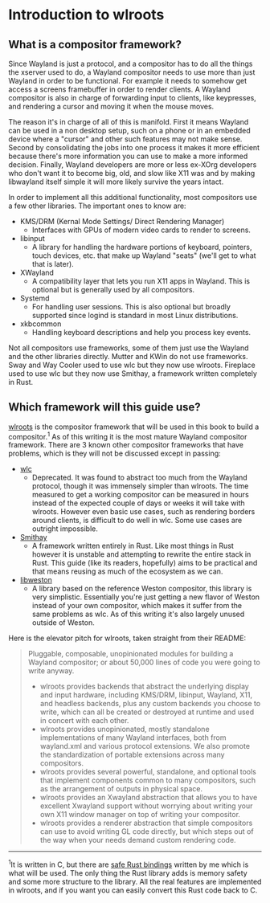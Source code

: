 # Introduction to wlroots
## What is a compositor framework?
Since Wayland is just a protocol, and a compositor has to do all the things the xserver used to do, a Wayland compositor needs to use more than just Wayland in order to be functional. For example it needs to somehow get access a screens framebuffer in order to render clients. A Wayland compositor is also in charge of forwarding input to clients, like keypresses, and rendering a cursor and moving it when the mouse moves.

The reason it's in charge of all of this is manifold. First it means Wayland can be used in a non desktop setup, such on a phone or in an embedded device where a "cursor" and other such features may not make sense. Second by consolidating the jobs into one process it makes it more efficient because there's more information you can use to make a more informed decision. Finally, Wayland developers are more or less ex-XOrg developers who don't want it to become big, old, and slow like X11 was and by making libwayland itself simple it will more likely survive the years intact.

In order to implement all this additional functionality, most compositors use a few other libraries. The important ones to know are:
* KMS/DRM (Kernal Mode Settings/ Direct Rendering Manager)
  - Interfaces with GPUs of modern video cards to render to screens.
* libinput
  - A library for handling the hardware portions of keyboard, pointers, touch devices, etc. that make up Wayland "seats" (we'll get to what that is later).
* XWayland
  - A compatibility layer that lets you run X11 apps in Wayland. This is optional but is generally used by all compositors.
* Systemd
  - For handling user sessions. This is also optional but broadly supported since logind is standard in most Linux distributions.
* xkbcommon
  - Handling keyboard descriptions and help you process key events.

Not all compositors use frameworks, some of them just use the Wayland and the other libraries directly. Mutter and KWin do not use frameworks. Sway and Way Cooler used to use wlc but they now use wlroots. Fireplace used to use wlc but they now use Smithay, a framework written completely in Rust.

## Which framework will this guide use?
[wlroots](https://github.com/swaywm/wlroots) is the compositor framework that will be used in this book to build a compositor.<sup>1</sup> As of this writing it is the most mature Wayland compositor framework. There are 3 known other compositor frameworks that have problems, which is they will not be discussed except in passing:

* [wlc](https://github.com/Cloudef/wlc)
  - Deprecated. It was found to abstract too much from the Wayland protocol, though it was immensely simpler than wlroots. The time measured to get a working compositor can be measured in hours instead of the expected couple of days or weeks it will take with wlroots. However even basic use cases, such as rendering borders around clients, is difficult to do well in wlc. Some use cases are outright impossible.
* [Smithay](https://smithay.github.io/)
  - A framework written entirely in Rust. Like most things in Rust however it is unstable and attempting to rewrite the entire stack in Rust. This guide (like its readers, hopefully) aims to be practical and that means reusing as much of the ecosystem as we can.
* [libweston](https://gitlab.freedesktop.org/wayland/weston/tree/master/libweston)
  - A library based on the reference Weston compositor, this library is very simplistic. Essentially you're just getting a new flavor of Weston instead of your own compositor, which makes it suffer from the same problems as wlc. As of this writing it's also largely unused outside of Weston.
  
Here is the elevator pitch for wlroots, taken straight from their README:

> Pluggable, composable, unopinionated modules for building a Wayland compositor; or about 50,000 lines of code you were going to write anyway.
> 
> * wlroots provides backends that abstract the underlying display and input hardware, including KMS/DRM, libinput, Wayland, X11, and headless backends, plus any custom backends you choose to write, which can all be created or destroyed at runtime and used in concert with each other.
> * wlroots provides unopinionated, mostly standalone implementations of many Wayland interfaces, both from wayland.xml and various protocol extensions. We also promote the standardization of portable extensions across many compositors.
> * wlroots provides several powerful, standalone, and optional tools that implement components common to many compositors, such as the arrangement of outputs in physical space.
> * wlroots provides an Xwayland abstraction that allows you to have excellent Xwayland support without worrying about writing your own X11 window manager on top of writing your compositor.
> * wlroots provides a renderer abstraction that simple compositors can use to avoid writing GL code directly, but which steps out of the way when your needs demand custom rendering code.
  



---

<sup>1</sup>It is written in C, but there are [safe Rust bindings](https://github.com/swaywm/wlroots-rs) written by me which is what will be used. The only thing the Rust library adds is memory safety and some more structure to the library. All the real features are implemented in wlroots, and if you want you can easily convert this Rust code back to C.
